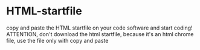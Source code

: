 # HTML-startfile
copy and paste the HTML startfile on your code software and start coding!      
ATTENTION, don't download the html startfile, because it's an html chrome file, use the file only with copy and paste

